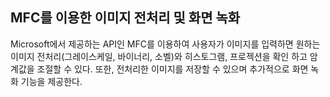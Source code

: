 MFC를 이용한 이미지 전처리 및 화면 녹화
---------------------------------
Microsoft에서 제공하는 API인 MFC를 이용하여 사용자가 이미지를 입력하면 원하는 이미지 전처리(그레이스케일, 바이너리, 소벨)와 히스토그램, 프로젝션을 확인 하고 암계값을 조절할 수 있다. 
또한, 전처리한 이미지를 저장할 수 있으며 추가적으로 화면 녹화 기능을 제공한다. 

